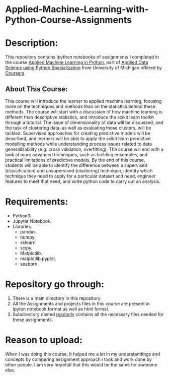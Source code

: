 # Applied-Machine-Learning-with-Python-Course-Assignments
# Description:
This repository contains Ipython notebooks of assignments I completed in the course [Applied Machine Learning in Python](https://www.coursera.org/learn/python-machine-learning),
part of [Applied Data Science using Python Specialization](https://www.coursera.org/specializations/data-science-python) from University of Michigan offered by [Coursera](https://www.coursera.org/)
## About This Course:
This course will introduce the learner to applied machine learning, focusing more on the techniques and methods than on the statistics behind these methods. The course will start with a discussion of how machine learning is different than descriptive statistics, and introduce the scikit learn toolkit through a tutorial. The issue of dimensionality of data will be discussed, and the task of clustering data, as well as evaluating those clusters, will be tackled. Supervised approaches for creating predictive models will be described, and learners will be able to apply the scikit learn predictive modelling methods while understanding process issues related to data generalizability (e.g. cross validation, overfitting). The course will end with a look at more advanced techniques, such as building ensembles, and practical limitations of predictive models. By the end of this course, students will be able to identify the difference between a supervised (classification) and unsupervised (clustering) technique, identify which technique they need to apply for a particular dataset and need, engineer features to meet that need, and write python code to carry out an analysis. 
# Requirements:
- Python3.
- Jupyter Notebook.
- Libraries.
  - pandas.
  - numpy.
  - sklearn
  - scipy.
  - Matplotlib.
  - matplotlib.pyplot.
  - seaborn

# Repository go through:
1. There is a main directory in this repository.
2. All the Assignments and projects files in this course are present in Ipyton notebook format as well as html format.
3. Subdirectory named [readonly](https://github.com/ahmadabdullah407/Applied-Machine-Learning-with-Python-Couse-Assignments/tree/main/readonly) contains all the necessary files needed for these assignments.
# Reason to upload:
When I was doing this course, It helped me a lot in my understandings and concepts by comparing assignment approach i took and work done by other people. I am very hopefull that this would be the same for someone else.
